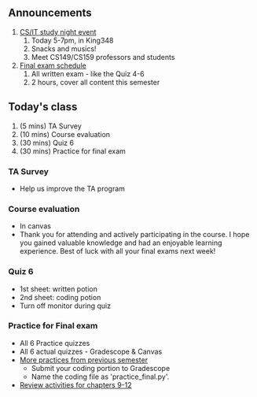 ## Announcements
1. [CS/IT study night event](https://w3.cs.jmu.edu/cs149/f24/csit/wit_study_night/)
   1. Today 5-7pm, in King348
   2. Snacks and musics!
   3. Meet CS149/CS159 professors and students
2. [Final exam schedule](https://www.jmu.edu/registrar/wm_library/fall_exam_schedule.pdf)
   1. All written exam - like the Quiz 4-6
   2. 2 hours, cover all content this semester


## Today's class
1. (5 mins) TA Survey
2. (10 mins) Course evaluation
3. (30 mins) Quiz 6
4. (30 mins) Practice for final exam

### TA Survey
- Help us improve the TA program

### Course evaluation
- In canvas
- Thank you for attending and actively participating in the course. I hope you gained valuable knowledge and had an enjoyable learning experience. Best of luck with all your final exams next week!

### Quiz 6
- 1st sheet: written potion
- 2nd sheet: coding potion
- Turn off monitor during quiz

### Practice for Final exam
- All 6 Practice quizzes
- All 6 actual quizzes - Gradescope & Canvas
- [More practices from previous semester](https://www.the-chaos.com/alvin/cs149fall2024/labs/15_lab17-exam-review/)
   - Submit your coding portion to Gradescope
   - Name the coding file as 'practice_final.py'.
- [Review activities for chapters 9-12](https://duanzhuojun.github.io/cs149_Fa24_Duan/review2.html)
